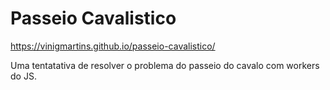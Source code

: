 # Passeio Cavalistico

https://vinigmartins.github.io/passeio-cavalistico/

Uma tentatativa de resolver o problema do passeio do cavalo com workers do JS.
